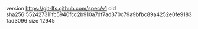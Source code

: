 version https://git-lfs.github.com/spec/v1
oid sha256:552427311fc5940fcc2b910a7df7ad370c79a9bfbc89a4252e0fe91831ad3096
size 12945
